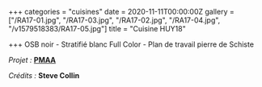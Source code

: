 +++
categories = "cuisines"
date = 2020-11-11T00:00:00Z
gallery = ["/RA17-01.jpg", "/RA17-03.jpg", "/RA17-02.jpg", "/RA17-04.jpg", "/v1579518383/RA17-05.jpg"]
title = "Cuisine HUY18"

+++
OSB noir - Stratifié blanc Full Color - Plan de travail pierre de Schiste

_Projet :_ <a target="_blank" href="http://www.pierremonseuarchitecte.be/"><strong>PMAA</strong></a>

_Crédits :_ **Steve Collin**